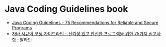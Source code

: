 # Java Coding Guidelines book
  * [Java Coding Guidelines - 75 Recommendations for Reliable and Secure Programs](https://www.amazon.com/Java-Coding-Guidelines-Recommendations-Engineering/dp/032193315X/)
  * [자바 시큐어 코딩 가이드라인 - 신뢰성 있고 안전한 프로그램을 위한 75가지 권고사항](http://www.aladin.co.kr/shop/wproduct.aspx?ItemId=110696733) : 알라딘

